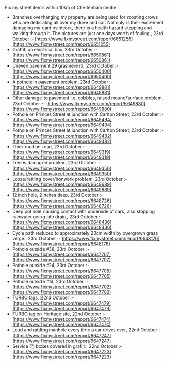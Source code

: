 Fix my street items within 10km of Cheltenham centre

<!-- fix_marker starts -->

- Branches overhanging my property are being used for roosting crows who are dedicating all over my drive and car. Not only is their excrement damaging my card osinteork, there is a health hazard stepping and walking through it. The pictures are just one days worth of fouling., 23rd October :- [https://www.fixmystreet.com/report/6651255](https://www.fixmystreet.com/report/6651255)
- Graffiti on electrical box, 23rd October :- [https://www.fixmystreet.com/report/6650861](https://www.fixmystreet.com/report/6650861)
- Uneven pavement 29 grasmere rd, 23rd October :- [https://www.fixmystreet.com/report/6650400](https://www.fixmystreet.com/report/6650400)
- A pothole in pavement problem, 23rd October :- [https://www.fixmystreet.com/report/6649881](https://www.fixmystreet.com/report/6649881)
- Other damage to pavement i.e. cobbles, raised mound/surface problem, 23rd October :- [https://www.fixmystreet.com/report/6649880](https://www.fixmystreet.com/report/6649880)
- Pothole on Princes Street at junction with Carlton Street, 23rd October :- [https://www.fixmystreet.com/report/6649494](https://www.fixmystreet.com/report/6649494)
- Pothole on Princes Street at junction with Carlton Street, 23rd October :- [https://www.fixmystreet.com/report/6649482](https://www.fixmystreet.com/report/6649482)
- Thick mud on road, 23rd October :- [https://www.fixmystreet.com/report/6649319](https://www.fixmystreet.com/report/6649319)
- Tree is damaged problem, 23rd October :- [https://www.fixmystreet.com/report/6649350](https://www.fixmystreet.com/report/6649350)
- Loose/rattling cover/ironwork problem, 23rd October :- [https://www.fixmystreet.com/report/6649689](https://www.fixmystreet.com/report/6649689)
- 12 inch hole, 2inches deep, 23rd October :- [https://www.fixmystreet.com/report/6648726](https://www.fixmystreet.com/report/6648726)
- Deep pot hole causing contact with underside of cars, also stopping rainwater going into drain., 23rd October :- [https://www.fixmystreet.com/report/6648436](https://www.fixmystreet.com/report/6648436)
- Cycle path reduced to approximately 20cm width by overgrown grass verge., 23rd October :- [https://www.fixmystreet.com/report/6648176](https://www.fixmystreet.com/report/6648176)
- Pothole outside #38, 23rd October :- [https://www.fixmystreet.com/report/6647707](https://www.fixmystreet.com/report/6647707)
- Pothole outside #24, 23rd October :- [https://www.fixmystreet.com/report/6647705](https://www.fixmystreet.com/report/6647705)
- Pothole outside #14, 23rd October :- [https://www.fixmystreet.com/report/6647702](https://www.fixmystreet.com/report/6647702)
- TURBO tags, 22nd October :- [https://www.fixmystreet.com/report/6647479](https://www.fixmystreet.com/report/6647479)
- TURBO tag on Heritage site, 22nd October :- [https://www.fixmystreet.com/report/6647474](https://www.fixmystreet.com/report/6647474)
- Loud and rattling manhole every time a car drives over, 22nd October :- [https://www.fixmystreet.com/report/6647247](https://www.fixmystreet.com/report/6647247)
- Service (?) boxes covered in grafiiti, 22nd October :- [https://www.fixmystreet.com/report/6647223](https://www.fixmystreet.com/report/6647223)

<!-- fix_marker ends -->